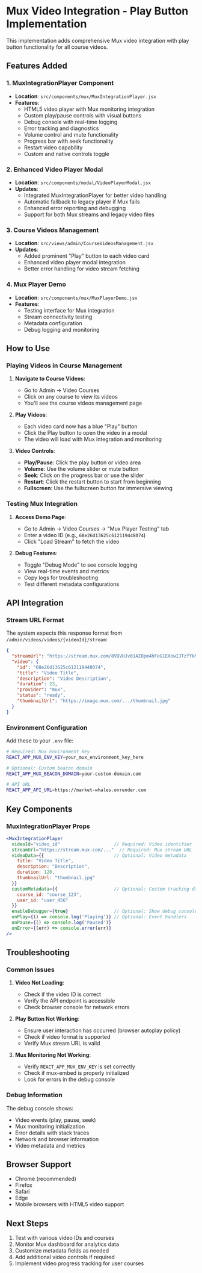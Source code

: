 # Mux Video Integration - Play Button Implementation

This implementation adds comprehensive Mux video integration with play button functionality for all course videos.

## Features Added

### 1. MuxIntegrationPlayer Component
- **Location**: `src/components/mux/MuxIntegrationPlayer.jsx`
- **Features**:
  - HTML5 video player with Mux monitoring integration
  - Custom play/pause controls with visual buttons
  - Debug console with real-time logging
  - Error tracking and diagnostics
  - Volume control and mute functionality
  - Progress bar with seek functionality
  - Restart video capability
  - Custom and native controls toggle

### 2. Enhanced Video Player Modal
- **Location**: `src/components/modal/VideoPlayerModal.jsx`
- **Updates**:
  - Integrated MuxIntegrationPlayer for better video handling
  - Automatic fallback to legacy player if Mux fails
  - Enhanced error reporting and debugging
  - Support for both Mux streams and legacy video files

### 3. Course Videos Management
- **Location**: `src/views/admin/CourseVideosManagement.jsx`
- **Updates**:
  - Added prominent "Play" button to each video card
  - Enhanced video player modal integration
  - Better error handling for video stream fetching

### 4. Mux Player Demo
- **Location**: `src/components/mux/MuxPlayerDemo.jsx`
- **Features**:
  - Testing interface for Mux integration
  - Stream connectivity testing
  - Metadata configuration
  - Debug logging and monitoring

## How to Use

### Playing Videos in Course Management

1. **Navigate to Course Videos**:
   - Go to Admin → Video Courses
   - Click on any course to view its videos
   - You'll see the course videos management page

2. **Play Videos**:
   - Each video card now has a blue "Play" button
   - Click the Play button to open the video in a modal
   - The video will load with Mux integration and monitoring

3. **Video Controls**:
   - **Play/Pause**: Click the play button or video area
   - **Volume**: Use the volume slider or mute button
   - **Seek**: Click on the progress bar or use the slider
   - **Restart**: Click the restart button to start from beginning
   - **Fullscreen**: Use the fullscreen button for immersive viewing

### Testing Mux Integration

1. **Access Demo Page**:
   - Go to Admin → Video Courses → "Mux Player Testing" tab
   - Enter a video ID (e.g., `68e26d13625c612119448074`)
   - Click "Load Stream" to fetch the video

2. **Debug Features**:
   - Toggle "Debug Mode" to see console logging
   - View real-time events and metrics
   - Copy logs for troubleshooting
   - Test different metadata configurations

## API Integration

### Stream URL Format
The system expects this response format from `/admin/videos/videos/{videoId}/stream`:

```json
{
  "streamUrl": "https://stream.mux.com/8VQVHJv01AZOpm4hFeG1EXowIJTzfYkMP02qxvQyZrcr4.m3u8?token=...",
  "video": {
    "id": "68e26d13625c612119448074",
    "title": "Video Title",
    "description": "Video Description",
    "duration": 23,
    "provider": "mux",
    "status": "ready",
    "thumbnailUrl": "https://image.mux.com/.../thumbnail.jpg"
  }
}
```

### Environment Configuration
Add these to your `.env` file:

```bash
# Required: Mux Environment Key
REACT_APP_MUX_ENV_KEY=your_mux_environment_key_here

# Optional: Custom beacon domain
REACT_APP_MUX_BEACON_DOMAIN=your-custom-domain.com

# API URL
REACT_APP_API_URL=https://market-whales.onrender.com
```

## Key Components

### MuxIntegrationPlayer Props
```jsx
<MuxIntegrationPlayer
  videoId="video_id"                    // Required: Video identifier
  streamUrl="https://stream.mux.com/..."  // Required: Mux stream URL
  videoData={{                          // Optional: Video metadata
    title: "Video Title",
    description: "Description",
    duration: 120,
    thumbnailUrl: "thumbnail.jpg"
  }}
  customMetadata={{                     // Optional: Custom tracking data
    course_id: "course_123",
    user_id: "user_456"
  }}
  enableDebugger={true}                 // Optional: Show debug console
  onPlay={() => console.log('Playing')} // Optional: Event handlers
  onPause={() => console.log('Paused')}
  onError={(err) => console.error(err)}
/>
```

## Troubleshooting

### Common Issues

1. **Video Not Loading**:
   - Check if the video ID is correct
   - Verify the API endpoint is accessible
   - Check browser console for network errors

2. **Play Button Not Working**:
   - Ensure user interaction has occurred (browser autoplay policy)
   - Check if video format is supported
   - Verify Mux stream URL is valid

3. **Mux Monitoring Not Working**:
   - Verify `REACT_APP_MUX_ENV_KEY` is set correctly
   - Check if mux-embed is properly initialized
   - Look for errors in the debug console

### Debug Information
The debug console shows:
- Video events (play, pause, seek)
- Mux monitoring initialization
- Error details with stack traces
- Network and browser information
- Video metadata and metrics

## Browser Support
- Chrome (recommended)
- Firefox
- Safari
- Edge
- Mobile browsers with HTML5 video support

## Next Steps
1. Test with various video IDs and courses
2. Monitor Mux dashboard for analytics data
3. Customize metadata fields as needed
4. Add additional video controls if required
5. Implement video progress tracking for user courses
